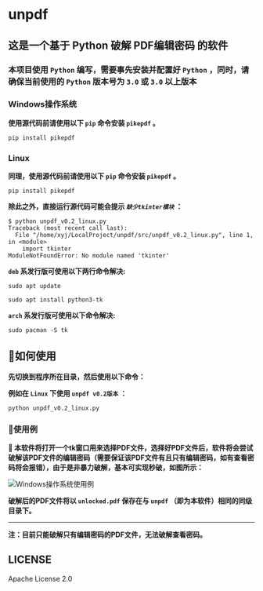 <!--
 * @Author: QuestionMark001
 * @Date: 2022-02-19 08:04:03
 * @LastEditors: QuestionMark001
 * @LastEditTime: 2022-06-28 12:10:01
 * @FilePath: /LocalProjects/unpdf/README.md
 * @Description: 
 * 
 * Copyright (c) 2022 by QuestionMark001, All Rights Reserved. 
-->
# unpdf  

## 这是一个基于 Python 破解 PDF编辑密码 的软件  

### 本项目使用 `Python` 编写，需要事先安装并配置好 `Python` ，同时，请确保当前使用的 `Python` 版本号为 `3.0` 或 `3.0` 以上版本  

### Windows操作系统  

**使用源代码前请使用以下 `pip` 命令安装 `pikepdf` 。**  

```powershell
pip install pikepdf
```  

### Linux  

**同理，使用源代码前请使用以下 `pip` 命令安装 `pikepdf` 。**  

```console
pip install pikepdf
```  

**除此之外，直接运行源代码可能会提示 _`缺少tkinter模块`_ ：**  

```console
$ python unpdf_v0.2_linux.py
Traceback (most recent call last):
  File "/home/xyj/LocalProject/unpdf/src/unpdf_v0.2_linux.py", line 1, in <module>
    import tkinter
ModuleNotFoundError: No module named 'tkinter'
```  

**`deb` 系发行版可使用以下两行命令解决:**  

```console
sudo apt update
```

```console
sudo apt install python3-tk
```

**`arch` 系发行版可使用以下命令解决:**  

```console
sudo pacman -S tk
```

## 🍕如何使用  

**先切换到程序所在目录，然后使用以下命令：**  

**例如在 `Linux` 下使用 `unpdf v0.2版本` ：**  

```console
python unpdf_v0.2_linux.py
```

### 🎉使用例  

**🎈 本软件将打开一个tk窗口用来选择PDF文件，选择好PDF文件后，软件将会尝试破解该PDF文件的编辑密码（需要保证该PDF文件有且只有编辑密码，如有查看密码将会报错），由于是非暴力破解，基本可实现秒破，如图所示：**  

![Windows操作系统使用例](img/Windows使用例.gif "Windows操作系统使用例")  

**破解后的PDF文件将以 `unlocked.pdf` 保存在与 `unpdf` （即为本软件）相同的同级目录下。**  

****  

**注：目前只能破解只有编辑密码的PDF文件，无法破解查看密码。**  

## LICENSE  

Apache License 2.0  
